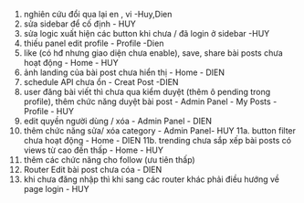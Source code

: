 1. nghiên cứu đổi qua lại en , vi -Huy,Dien
2. sửa sidebar để cố định - HUY
3. sửa logic xuất hiện các button khi chưa / đã login ở sidebar -HUY
4. thiếu panel edit profile - Profile -Dien
5. like (có hđ nhưng giao diện chưa enable), save, share bài posts chưa hoạt động - Home - HUY
6. ảnh landing của bài post chưa hiển thị - Home - DIEN
7. schedule API chưa ổn - Creat Post -DIEN
8. user đăng bài viết thì chưa qua kiểm duyệt (thêm ô pending trong profile), thêm chức năng duyệt bài post - Admin Panel - My Posts - Profile - HUY
9. edit quyền người dùng / xóa - Admin Panel - DIEN
10. thêm chức năng sửa/ xóa category - Admin Panel- HUY
11a. button filter chưa hoạt động - Home - DIEN
11b. trending chưa sắp xếp bài posts có views từ cao đến thấp - Home - HUY
13. thêm các chức năng cho follow (ưu tiên thấp) 
14. Router Edit bài post chưa cóa - DIEN
15. khi chưa đăng nhập thì khi sang các router khác phải điều hướng về page login - HUY